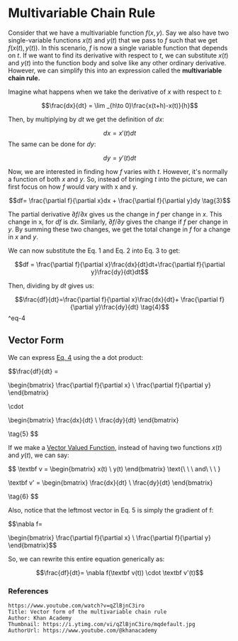 # Multivariable Chain Rule

Consider that we have a multivariable function $f(x,y)$. Say we also have two single-variable functions $x(t)$ and $y(t)$ that we pass to $f$ such that we get $f(x(t), y(t))$.  In this scenario, $f$ is now a single variable function that depends on $t$. If we want to find its derivative with respect to $t$, we can substitute $x(t)$ and $y(t)$ into the function body and solve like any other ordinary derivative. However, we can simplify this into an expression called the **multivariable chain rule.** 

Imagine what happens when we take the derivative of $x$ with respect to $t$:

$$\frac{dx}{dt} = \lim _{h\to 0}\frac{x(t+h)-x(t)}{h}$$

Then, by multiplying by $dt$ we get the definition of $dx$:

$$dx = x'(t) dt \tag{1}$$ The same can be done for $dy$:

$$dy = y'(t)dt \tag{2}$$

Now, we are interested in finding how $f$ varies with $t$. However, it's normally a function of both $x$ and $y$. So, instead of bringing $t$ into the picture, we can first focus on how $f$ would vary with x and y.

$$df= \frac{\partial f}{\partial x}dx + \frac{\partial f}{\partial y}dy \tag{3}$$

The partial derivative $\partial f / \partial x$ gives us the change in $f$ per change in $x$. This change in x, for $df$ is $dx$. Similarly, $\partial f / \partial y$ gives the change if $f$ per change in $y$. By summing these two changes, we get the total change in $f$ for a change in $x$ and $y$. 

We can now substitute the Eq. 1 and Eq. 2 into Eq. 3 to get:

$$df = \frac{\partial f}{\partial x}\frac{dx}{dt}dt+\frac{\partial f}{\partial y}\frac{dy}{dt}dt$$

Then, dividing by $dt$ gives us:

$$\frac{df}{dt}=\frac{\partial f}{\partial x}\frac{dx}{dt}+ \frac{\partial f}{\partial y}\frac{dy}{dt} \tag{4}$$
^eq-4



## Vector Form

We can express [Eq. 4](#^eq-4) using the a dot product:

$$\frac{df}{dt} = 

\begin{bmatrix}
\frac{\partial f}{\partial x} \\
\frac{\partial f}{\partial y}
\end{bmatrix}

\cdot 

\begin{bmatrix}
\frac{dx}{dt} \\
\frac{dy}{dt} 
\end{bmatrix}

\tag{5}
$$

If we make a [Vector Valued Function](Vector%20Valued%20Functions.md), instead of having two functions $x(t)$ and $y(t)$, we can say:

$$
\textbf v =
\begin{bmatrix}
x(t) \\
y(t) 
\end{bmatrix}
\text{\ \ \ and\ \ \ }

\textbf v' = 
\begin{bmatrix}
\frac{dx}{dt} \\
\frac{dy}{dt} 
\end{bmatrix}

\tag{6}
$$

Also, notice that the leftmost vector in Eq. 5 is simply the gradient of f:

$$\nabla f= 

\begin{bmatrix}
\frac{\partial f}{\partial x} \\
\frac{\partial f}{\partial y}
\end{bmatrix}$$

So, we can rewrite this entire equation generically as:

$$\frac{df}{dt}= \nabla f(\textbf v(t)) \cdot \textbf v'(t)$$


### References

```vid
https://www.youtube.com/watch?v=qZlBjnC3iro
Title: Vector form of the multivariable chain rule
Author: Khan Academy
Thumbnail: https://i.ytimg.com/vi/qZlBjnC3iro/mqdefault.jpg
AuthorUrl: https://www.youtube.com/@khanacademy
```

